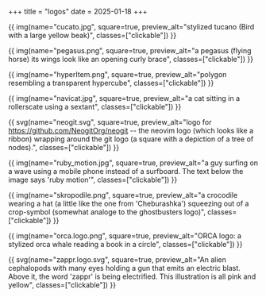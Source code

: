 +++
title = "logos"
date = 2025-01-18
+++

{{ img(name="cucato.jpg", square=true, preview_alt="stylized tucano (Bird with a large yellow beak)", classes=["clickable"]) }}

{{ img(name="pegasus.png", square=true, preview_alt="a pegasus (flying horse) its wings look like an opening curly brace", classes=["clickable"]) }}

{{ img(name="hyperItem.png", square=true, preview_alt="polygon resembling a transparent hypercube", classes=["clickable"]) }}

{{ img(name="navicat.jpg", square=true, preview_alt="a cat sitting in a rollerscate using a sextant", classes=["clickable"]) }}

{{ svg(name="neogit.svg", square=true, preview_alt="logo for https://github.com/NeogitOrg/neogit -- the neovim logo (which looks like a ribbon) wrapping around the git logo (a square with a depiction of a tree of nodes).", classes=["clickable"]) }}

{{ img(name="ruby_motion.jpg", square=true, preview_alt="a guy surfing on a wave using a mobile phone instead of a surfboard. The text below the image says 'ruby motion'", classes=["clickable"]) }}

{{ img(name="skropodile.png", square=true, preview_alt="a crocodile wearing a hat (a little like the one from 'Cheburashka') squeezing out of a crop-symbol (somewhat analoge to the ghostbusters logo)", classes=["clickable"]) }}

{{ img(name="orca.logo.png", square=true, preview_alt="ORCA logo: a stylized orca whale reading a book in a circle", classes=["clickable"]) }}

{{ svg(name="zappr.logo.svg", square=true, preview_alt="An alien cephalopods with many eyes holding a gun that emits an electric blast. Above it, the word 'zappr' is being electrified. This illustration is all pink and yellow", classes=["clickable"]) }}
